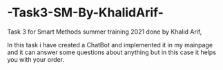 # -Task3-SM-By-KhalidArif-

Task 3 for Smart Methods summer training 2021 done by Khalid Arif,

In this task i have created a ChatBot and implemented it in my mainpage and it can answer some questions about anything but in this case it helps you with your order.
